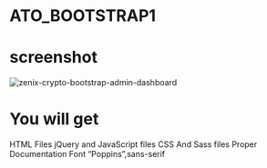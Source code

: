 # ATO_BOOTSTRAP1
# screenshot
![zenix-crypto-bootstrap-admin-dashboard](https://user-images.githubusercontent.com/89033750/162640996-65594655-6e8d-459e-aac3-962aee24b485.png)

# You will get
HTML Files
jQuery and JavaScript files
CSS And Sass files
Proper Documentation
Font
“Poppins”,sans-serif
